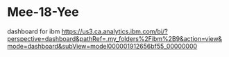 # Mee-18-Yee
dashboard for ibm 
https://us3.ca.analytics.ibm.com/bi/?perspective=dashboard&pathRef=.my_folders%2Fibm%2B9&action=view&mode=dashboard&subView=model000001912656bf55_00000000
